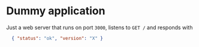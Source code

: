 # Dummy application

Just a web server that runs on port `3000`, listens to `GET /` and responds with
```json
  { "status": "ok", "version": "X" }
```
